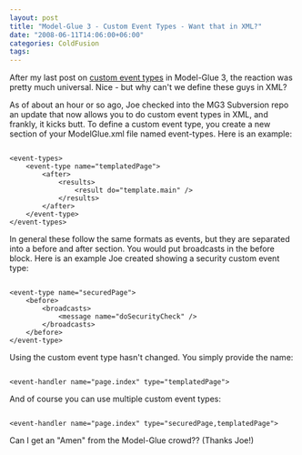 ```yaml
---
layout: post
title: "Model-Glue 3 - Custom Event Types - Want that in XML?"
date: "2008-06-11T14:06:00+06:00"
categories: ColdFusion 
tags: 
---
```


After my last post on <a href="http://www.raymondcamden.com/index.cfm/2008/5/9/ModelGlue-3--Example-of-Custom-Event-Types">custom event types</a> in Model-Glue 3, the reaction was pretty much universal. Nice - but why can't we define these guys in XML?

As of about an hour or so ago, Joe checked into the MG3 Subversion repo an update that now allows you to do custom event types in XML, and frankly, it kicks butt. To define a custom event type, you create a new section of your ModelGlue.xml file named event-types. Here is an example:

<code>
&lt;event-types&gt;
	&lt;event-type name="templatedPage"&gt;
		&lt;after&gt;
			&lt;results&gt;
				&lt;result do="template.main" /&gt;
			&lt;/results&gt;
		&lt;/after&gt;
	&lt;/event-type&gt;
&lt;/event-types&gt;
</code>

In general these follow the same formats as events, but they are separated into a before and after section. You would put broadcasts in the before block. Here is an example Joe created showing a security custom event type:

<code>
&lt;event-type name="securedPage"&gt;
	&lt;before&gt;
		&lt;broadcasts&gt;
			&lt;message name="doSecurityCheck" /&gt;
		&lt;/broadcasts&gt;
	&lt;/before&gt;
&lt;/event-type&gt;
</code>

Using the custom event type hasn't changed. You simply provide the name:

<code>
&lt;event-handler name="page.index" type="templatedPage"&gt;
</code>

And of course you can use multiple custom event types:

<code>
&lt;event-handler name="page.index" type="securedPage,templatedPage"&gt;
</code>

Can I get an "Amen" from the Model-Glue crowd?? (Thanks Joe!)